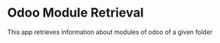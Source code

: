 Odoo Module Retrieval
=====================

This app retrieves information about modules of odoo of a given folder